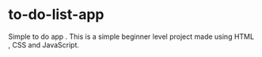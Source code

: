 # to-do-list-app
Simple to do app .
This is a simple beginner level project made using HTML , CSS and JavaScript.
